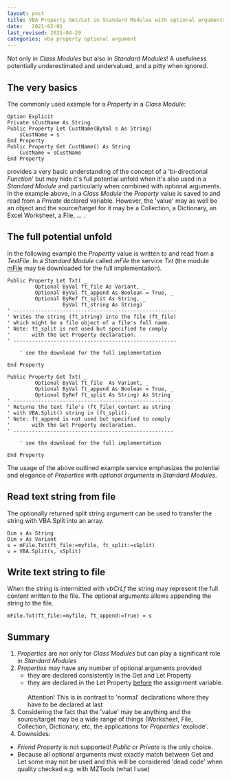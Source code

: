 ```yaml
---
layout: post
title: VBA Property Get/Let in Standard Modules with optional arguments
date:   2021-02-01
last_revised: 2021-04-29
categories: vba property optional argument
---
```

Not only in _Class Modules_ but also in _Standard Modules_! A usefulness potentially underestimated and undervalued, and a pitty when ignored.
<!--more-->

## The very basics
The commonly used example for a _Property_ in a _Class Module_:
```VB
Option Explicit
Private sCustName As String
Public Property Let CustName(ByVal s As String)
    sCustName = s
End Property
Public Property Get CustName() As String
    CustName = sCustName
End Property
```
provides a very basic understanding of the concept of a 'bi-directional _Function_' but may hide it's full potential unfold when it's also used in a _Standard Module_ and particularly when combined with optional arguments. In the example above, in a _Class Module_ the _Property_ value is saved to and read from a _Private_ declared variable. However, the 'value' may as well be an object and the source/target for it may be a Collection, a Dictionary, an Excel Worksheet, a File, ... .

## The full potential unfold

In the following example the _Propertty_ value is written to and read from a _TextFile_. In a _Standard Module_ called _mFile_ the service _Txt_ (the module [mFile][1d1] may be downloaded for the full implementation).

```VB
Public Property Let Txt( _
         Optional ByVal ft_file As Variant, _
         Optional ByVal ft_append As Boolean = True, _
         Optional ByRef ft_split As String, _
                  ByVal ft_string As String)
' -----------------------------------------------------
' Writes the string (ft_string) into the file (ft_file)
' which might be a file object of a file's full name.
' Note: ft_split is not used but specified to comply
'       with the Get Property declaration.
' -----------------------------------------------------

    ' see the download for the full implementation

End Property

Public Property Get Txt( _
         Optional ByVal ft_file  As Variant, _
         Optional ByVal ft_append As Boolean = True, _
         Optional ByRef ft_split As String) As String
' ----------------------------------------------------
' Returns the text file's (ft_file) content as string
' with VBA.Split() string in (ft_split).
' Note: ft_append is not used but specified to comply
'       with the Get Property declaration.
' ----------------------------------------------------

    ' see the download for the full implementation
    
End Property
```
The usage of the above outlined example service emphasizes the potential and elegance of _Properties_ with _optional arguments_ in _Standard Modules_.

## Read text string from file
The optionally returned split string argument can be used to transfer the string with VBA.Split into an array.
```VB
Dim s As String
Dim v As Variant
s = mFile.Txt(ft_file:=myfile, ft_split:=sSplit)
v = VBA.Split(s, sSplit)
```

## Write text string to file
When the string is intermitted with _vbCrLf_ the string may represent the full content written to the file. The optional arguments allows appending the string to the file.
```VB
mFile.Txt(ft_file:=myfile, ft_append:=True) = s
```

## Summary
1. _Properties_ are not only for _Class Modules_ but can play a significant role in _Standard Modules_
2. _Properties_ may have any number of optional arguments provided
   - they are declared consistently in the Get and Let Property
   - they are declared in the Let Property <u>before</u> the assignment variable.<br><br>Attention! This is in contrast to 'normal' declarations where they have to be declared at last
3. Considering the fact that the 'value' may be anything and the source/target may be a wide range of things (Worksheet, File, Collection, Dictionary, etc, the applications for _Properties_ 'explode'.
4. Downsides:
 - _Friend Property_ is not supported! _Public_ or _Private_ is the only choice.
 - Because all optional arguments must exactly match between Get and Let some may not be used and this will be considered 'dead code' when quality checked e.g. with MZTools (what I use)


[1d1]:https://gitcdn.link/repo/warbe-maker/Common-VBA-File-Services/master/mFile.bas